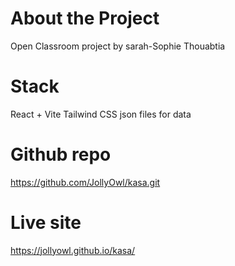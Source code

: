 # About the Project 

Open Classroom project by sarah-Sophie Thouabtia

# Stack

React + Vite 
Tailwind CSS 
json files for data

# Github repo
https://github.com/JollyOwl/kasa.git

# Live site
https://jollyowl.github.io/kasa/

